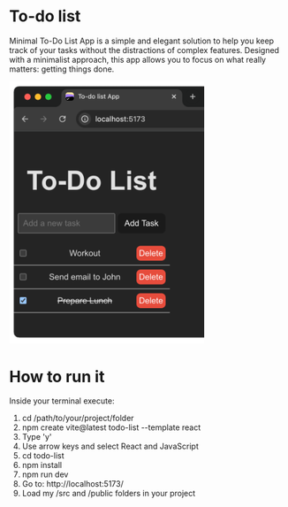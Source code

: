 # To-do list 

Minimal To-Do List App is a simple and elegant solution to help you keep track of your tasks without the distractions of complex features. Designed with a minimalist approach, this app allows you to focus on what really matters: getting things done.

<img src="./images/example.png" width="70%">

# How to run it

Inside your terminal execute:

1. cd /path/to/your/project/folder
2. npm create vite@latest todo-list --template react
3. Type 'y'
4. Use arrow keys and select React and JavaScript
5. cd todo-list
6. npm install
7. npm run dev
8. Go to: http://localhost:5173/
9. Load my /src and /public folders in your project

